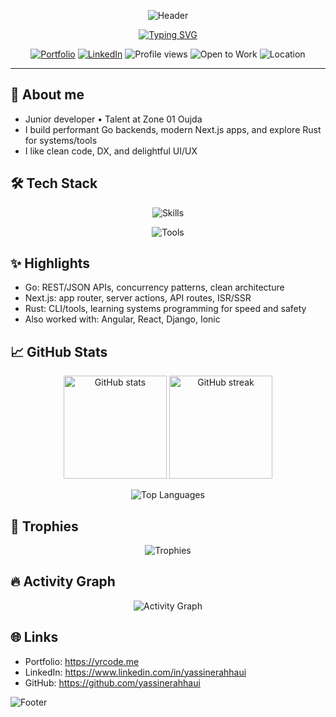 <!-- Header Banner -->
<p align="center">
  <img src="https://capsule-render.vercel.app/api?type=waving&height=220&color=0:00C6FF,100:0072FF&text=Yassine%20Rahhaoui&fontAlign=50&fontAlignY=40&fontColor=ffffff&desc=Software%20Engineer%20%7C%20Zone%2001%20Oujda&descAlign=50&descAlignY=65" alt="Header"/>
</p>

<!-- Typing -->
<p align="center">
  <a href="https://yrcode.me">
    <img src="https://readme-typing-svg.demolab.com?font=Inter&weight=600&size=22&pause=1200&center=true&vCenter=true&width=800&lines=Go+%E2%80%A2+Next.js+%E2%80%A2+Rust+%E2%80%A2+TypeScript;Full‑stack+%26+Mobile+Developer;Building+fast+APIs%2C+clean+UIs%2C+and+useful+tools" alt="Typing SVG" />
  </a>
</p>

<!-- Badges -->
<p align="center">
  <a href="https://yrcode.me"><img src="https://img.shields.io/badge/Portfolio-yrcode.me-0072FF?style=for-the-badge&logo=firefox-browser&logoColor=white" alt="Portfolio"/></a>
  <a href="https://www.linkedin.com/in/yassinerahhaui"><img src="https://img.shields.io/badge/LinkedIn-0A66C2?style=for-the-badge&logo=linkedin&logoColor=white" alt="LinkedIn"/></a>
  <img src="https://komarev.com/ghpvc/?username=yassinerahhaui&style=for-the-badge&color=0aa1ff" alt="Profile views"/>
  <img src="https://img.shields.io/badge/Open%20to%20Work-✔-28a745?style=for-the-badge" alt="Open to Work"/>
  <img src="https://img.shields.io/badge/Location-Oujda%2C%20Morocco-ff6b6b?style=for-the-badge&logo=google-maps&logoColor=white" alt="Location"/>
</p>

---

## 👋 About me
- Junior developer • Talent at Zone 01 Oujda
- I build performant Go backends, modern Next.js apps, and explore Rust for systems/tools
- I like clean code, DX, and delightful UI/UX

## 🛠️ Tech Stack
<p align="center">
  <img src="https://skillicons.dev/icons?i=go,rust,ts,js,next,react,angular,html,css,scss,django,ionic&theme=light" alt="Skills" />
</p>
<p align="center">
  <img src="https://skillicons.dev/icons?i=git,linux,docker,postgres,mysql,redis,vercel&theme=light" alt="Tools" />
</p>

## ✨ Highlights
- Go: REST/JSON APIs, concurrency patterns, clean architecture
- Next.js: app router, server actions, API routes, ISR/SSR
- Rust: CLI/tools, learning systems programming for speed and safety
- Also worked with: Angular, React, Django, Ionic

## 📈 GitHub Stats
<p align="center">
  <picture>
    <source 
      srcset="https://github-readme-stats.vercel.app/api?username=yassinerahhaui&show_icons=true&hide_title=true&hide_border=true&theme=tokyonight&rank_icon=percentile"
      media="(prefers-color-scheme: dark)" />
    <img 
      src="https://github-readme-stats.vercel.app/api?username=yassinerahhaui&show_icons=true&hide_title=true&hide_border=true&theme=default&rank_icon=percentile"
      alt="GitHub stats" height="165"/>
  </picture>
  <picture>
    <source 
      srcset="https://streak-stats.demolab.com?user=yassinerahhaui&hide_border=true&theme=tokyonight"
      media="(prefers-color-scheme: dark)" />
    <img 
      src="https://streak-stats.demolab.com?user=yassinerahhaui&hide_border=true"
      alt="GitHub streak" height="165"/>
  </picture>
</p>

<p align="center">
  <picture>
    <source 
      srcset="https://github-readme-stats.vercel.app/api/top-langs/?username=yassinerahhaui&layout=compact&hide_border=true&theme=tokyonight&langs_count=8&card_width=445"
      media="(prefers-color-scheme: dark)" />
    <img 
      src="https://github-readme-stats.vercel.app/api/top-langs/?username=yassinerahhaui&layout=compact&hide_border=true&langs_count=8&card_width=445"
      alt="Top Languages"/>
  </picture>
</p>

## 🧩 Trophies
<p align="center">
  <img src="https://github-profile-trophy.vercel.app/?username=yassinerahhaui&theme=onestar&no-frame=true&no-bg=true&margin-w=10&row=1" alt="Trophies"/>
</p>

## 🔥 Activity Graph
<p align="center">
  <img src="https://github-readme-activity-graph.vercel.app/graph?username=yassinerahhaui&theme=github-compact&hide_border=true&area=true" alt="Activity Graph"/>
</p>

## 🌐 Links
- Portfolio: https://yrcode.me
- LinkedIn: https://www.linkedin.com/in/yassinerahhaui
- GitHub: https://github.com/yassinerahhaui

<!-- Footer Wave -->
<p>
  <img src="https://capsule-render.vercel.app/api?type=waving&height=120&section=footer&color=0:00C6FF,100:0072FF" alt="Footer"/>
</p>

